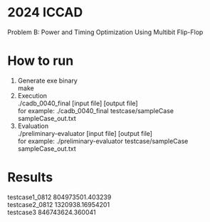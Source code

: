 # 2024 ICCAD</BR>
Problem B: Power and Timing Optimization Using Multibit Flip-Flop</BR>

# How to run</BR>
1. Generate exe binary</BR>
make</BR>
2. Execution</BR>
./cadb_0040_final [input file] [output file]</BR>
for example: ./cadb_0040_final testcase/sampleCase sampleCase_out.txt</BR>
3. Evaluation</BR>
./preliminary-evaluator [input file] [output file]</BR>
for example: ./preliminary-evaluator testcase/sampleCase sampleCase_out.txt</BR>

# Results</BR>
testcase1_0812 804973501.403239</BR>
testcase2_0812 1320938.16954201</BR>
testcase3      846743624.360041</BR>
